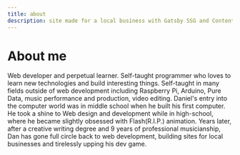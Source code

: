 ```yaml
---
title: about
description: site made for a local business with Gatsby SSG and Contentful
---
```


# About me

Web developer and perpetual learner.  Self-taught programmer who loves to learn new technologies and build interesting things. Self-taught in many fields outside of web development including Raspberry Pi, Arduino, Pure Data, music performance and production, video editing.  Daniel's entry into the computer world was in middle school when he built his first computer. He took a shine to Web design and development while in high-school, where he became slightly obsessed with Flash(R.I.P.) animation. Years later, after a creative writing degree and 9 years of professional musicianship, Dan has gone full circle back to web development, building sites for local businesses and tirelessly upping his dev game.